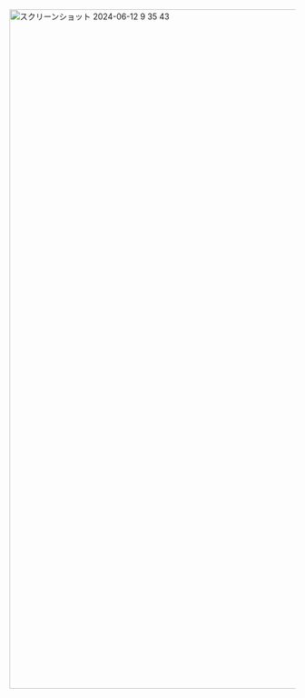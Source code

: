 <img width="1196" alt="スクリーンショット 2024-06-12 9 35 43" src="https://github.com/yumatsui00/net_practice_practice/assets/169590600/0cbc1594-4227-4e91-958c-c1fe9ad677c8">

